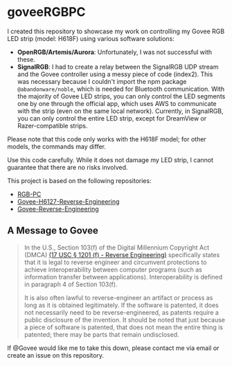 # goveeRGBPC

I created this repository to showcase my work on controlling my Govee RGB LED strip (model: H618F) using various software solutions:

- **OpenRGB/Artemis/Aurora**: Unfortunately, I was not successful with these.
- **SignalRGB**: I had to create a relay between the SignalRGB UDP stream and the Govee controller using a messy piece of code (index2). This was necessary because I couldn't import the npm package `@abandonware/noble`, which is needed for Bluetooth communication. With the majority of Govee LED strips, you can only control the LED segments one by one through the official app, which uses AWS to communicate with the strip (even on the same local network). Currently, in SignalRGB, you can only control the entire LED strip, except for DreamView or Razer-compatible strips.

Please note that this code only works with the H618F model; for other models, the commands may differ.

Use this code carefully. While it does not damage my LED strip, I cannot guarantee that there are no risks involved.

This project is based on the following repositories:

- [RGB-PC](https://github.com/ib0b/RGB-PC)
- [Govee-H6127-Reverse-Engineering](https://github.com/BeauJBurroughs/Govee-H6127-Reverse-Engineering)
- [Govee-Reverse-Engineering](https://github.com/egold555/Govee-Reverse-Engineering)

## A Message to Govee

> In the U.S., Section 103(f) of the Digital Millennium Copyright Act (DMCA) [(17 USC § 1201 (f) - Reverse Engineering)](https://www.law.cornell.edu/uscode/text/17/1201) specifically states that it is legal to reverse engineer and circumvent protections to achieve interoperability between computer programs (such as information transfer between applications). Interoperability is defined in paragraph 4 of Section 103(f).
>
> It is also often lawful to reverse-engineer an artifact or process as long as it is obtained legitimately. If the software is patented, it does not necessarily need to be reverse-engineered, as patents require a public disclosure of the invention. It should be noted that just because a piece of software is patented, that does not mean the entire thing is patented; there may be parts that remain undisclosed.

If @Govee would like me to take this down, please contact me via email or create an issue on this repository.
